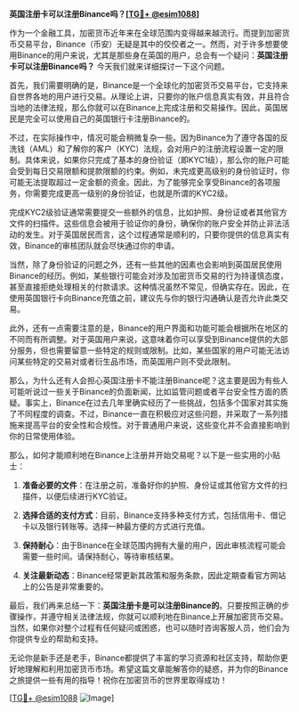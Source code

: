 **英国注册卡可以注册Binance吗？[[TG💪+ @esim1088](https://t.me/s/esim1088)]**

作为一个金融工具，加密货币近年来在全球范围内变得越来越流行。而提到加密货币交易平台，Binance（币安）无疑是其中的佼佼者之一。然而，对于许多想要使用Binance的用户来说，尤其是那些身在英国的用户，总会有一个疑问：**英国注册卡可以注册Binance吗？** 今天我们就来详细探讨一下这个问题。

首先，我们需要明确的是，Binance是一个全球化的加密货币交易平台，它支持来自世界各地的用户进行交易。从理论上讲，只要你的账户信息真实有效，并且符合当地的法律法规，那么你就可以在Binance上完成注册和交易操作。因此，英国居民是完全可以使用自己的英国银行卡注册Binance的。

不过，在实际操作中，情况可能会稍微复杂一些。因为Binance为了遵守各国的反洗钱（AML）和了解你的客户（KYC）法规，会对用户的注册流程设置一定的限制。具体来说，如果你只完成了基本的身份验证（即KYC1级），那么你的账户可能会受到每日交易限额和提款限额的约束。例如，未完成更高级别的身份验证时，你可能无法提取超过一定金额的资金。因此，为了能够完全享受Binance的各项服务，你需要完成更高一级别的身份验证，也就是所谓的KYC2级。

完成KYC2级验证通常需要提交一些额外的信息，比如护照、身份证或者其他官方文件的扫描件。这些信息会被用于验证你的身份，确保你的账户安全并防止非法活动的发生。对于英国居民而言，这个过程通常是顺利的，只要你提供的信息真实有效，Binance的审核团队就会尽快通过你的申请。

当然，除了身份验证的问题之外，还有一些其他的因素也会影响到英国居民使用Binance的经历。例如，某些银行可能会对涉及加密货币交易的行为持谨慎态度，甚至直接拒绝处理相关的付款请求。这种情况虽然不常见，但确实存在。因此，在使用英国银行卡向Binance充值之前，建议先与你的银行沟通确认是否允许此类交易。

此外，还有一点需要注意的是，Binance的用户界面和功能可能会根据所在地区的不同而有所调整。对于英国用户来说，这意味着你可以享受到Binance提供的大部分服务，但也需要留意一些特定的规则或限制。比如，某些国家的用户可能无法访问某些特定的交易对或者衍生品市场，而英国用户则不受此限制。

那么，为什么还有人会担心英国注册卡不能注册Binance呢？这主要是因为有些人可能听说过一些关于Binance的负面新闻，比如监管问题或者平台安全性方面的质疑。事实上，Binance在过去几年里确实经历了一些挑战，包括多个国家对其实施了不同程度的调查。不过，Binance一直在积极应对这些问题，并采取了一系列措施来提高平台的安全性和合规性。对于普通用户来说，这些变化并不会直接影响到你的日常使用体验。

那么，如何才能顺利地在Binance上注册并开始交易呢？以下是一些实用的小贴士：

1. **准备必要的文件**：在注册之前，准备好你的护照、身份证或其他官方文件的扫描件，以便后续进行KYC验证。
   
2. **选择合适的支付方式**：目前，Binance支持多种支付方式，包括信用卡、借记卡以及银行转账等。选择一种最方便的方式进行充值。

3. **保持耐心**：由于Binance在全球范围内拥有大量的用户，因此审核流程可能会需要一些时间。请保持耐心，等待审核结果。

4. **关注最新动态**：Binance经常更新其政策和服务条款，因此定期查看官方网站上的公告是非常重要的。

最后，我们再来总结一下：**英国注册卡是可以注册Binance的**。只要按照正确的步骤操作，并遵守相关法律法规，你就可以顺利地在Binance上开展加密货币交易。当然，如果你对整个过程有任何疑问或困惑，也可以随时咨询客服人员，他们会为你提供专业的帮助和支持。

无论你是新手还是老手，Binance都提供了丰富的学习资源和社区支持，帮助你更好地理解和利用加密货币市场。希望这篇文章能解答你的疑惑，并为你的Binance之旅提供一些有用的指导！祝你在加密货币的世界里取得成功！

[[TG💪+ @esim1088](https://t.me/s/esim1088) ![Image](https://i.postimg.cc/4NQfJmqS/Snipaste-2025-05-13-00-14-12.png)]